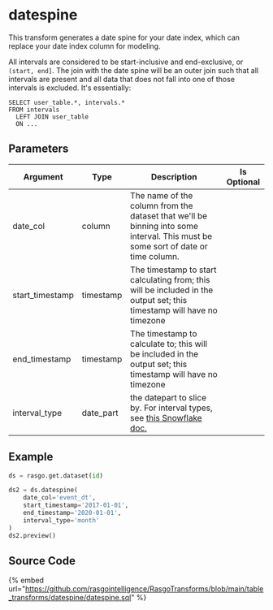 

# datespine

This transform generates a date spine for your date index, which can replace your date index column for modeling.

All intervals are considered to be start-inclusive and end-exclusive, or `(start, end]`. The join with the date spine will be an outer join such that all intervals are present and all data that does not fall into one of those intervals is excluded. It's essentially:

```
SELECT user_table.*, intervals.*
FROM intervals
  LEFT JOIN user_table
  ON ...
```


## Parameters

|    Argument     |   Type    |                                                                           Description                                                                            | Is Optional |
| --------------- | --------- | ---------------------------------------------------------------------------------------------------------------------------------------------------------------- | ----------- |
| date_col        | column    | The name of the column from the dataset that we'll be binning into some interval. This must be some sort of date or time column.                                 |             |
| start_timestamp | timestamp | The timestamp to start calculating from; this will be included in the output set; this timestamp will have no timezone                                           |             |
| end_timestamp   | timestamp | The timestamp to calculate to; this will be included in the output set; this timestamp will have no timezone                                                     |             |
| interval_type   | date_part | the datepart to slice by. For interval types, see [this Snowflake doc.](https://docs.snowflake.com/en/sql-reference/data-types-datetime.html#interval-constants) |             |


## Example

```python
ds = rasgo.get.dataset(id)

ds2 = ds.datespine(
    date_col='event_dt',
    start_timestamp='2017-01-01',
    end_timestamp='2020-01-01',
    interval_type='month'
)
ds2.preview()
```

## Source Code

{% embed url="https://github.com/rasgointelligence/RasgoTransforms/blob/main/table_transforms/datespine/datespine.sql" %}

